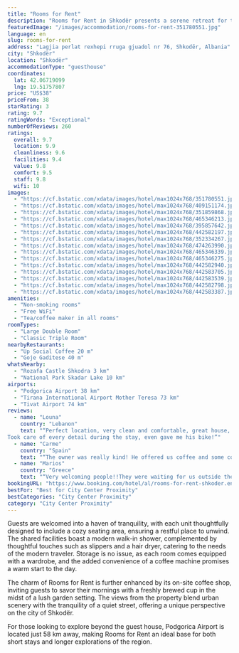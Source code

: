 ```yaml
---
title: "Rooms for Rent"
description: "Rooms for Rent in Shkodër presents a serene retreat for travelers seeking both comfort and convenience."
featuredImage: "/images/accommodation/rooms-for-rent-351780551.jpg"
language: en
slug: rooms-for-rent
address: "Lagjia perlat rexhepi rruga gjuadol nr 76, Shkodër, Albania"
city: "Shkodër"
location: "Shkodër"
accommodationType: "guesthouse"
coordinates:
  lat: 42.06719099
  lng: 19.51757807
price: "US$38"
priceFrom: 38
starRating: 3
rating: 9.7
ratingWords: "Exceptional"
numberOfReviews: 260
ratings:
  overall: 9.7
  location: 9.9
  cleanliness: 9.6
  facilities: 9.4
  value: 9.8
  comfort: 9.5
  staff: 9.8
  wifi: 10
images:
  - "https://cf.bstatic.com/xdata/images/hotel/max1024x768/351780551.jpg?k=526bf84de489e135dce84d128c11017c2b4b0506d704d829b39eb60069fbccfc&o=&hp=1"
  - "https://cf.bstatic.com/xdata/images/hotel/max1024x768/409151174.jpg?k=cc960fd5e841e60e1c54bdd220dbeab92e22bf24b36ecc96c5237fc4453efd37&o=&hp=1"
  - "https://cf.bstatic.com/xdata/images/hotel/max1024x768/351859868.jpg?k=e317c8b552480ea4772f58f3442b631413f996e49148693624a7e4509153179e&o=&hp=1"
  - "https://cf.bstatic.com/xdata/images/hotel/max1024x768/465346213.jpg?k=8a909cb838635b812ba926c1f8049f894663a4e2c32decc6e5e33fbebdff9f70&o=&hp=1"
  - "https://cf.bstatic.com/xdata/images/hotel/max1024x768/395857642.jpg?k=6be3f920414f86b59d846fc9570839098f8031e5ae79b856f1e05cd7db62267e&o=&hp=1"
  - "https://cf.bstatic.com/xdata/images/hotel/max1024x768/442582197.jpg?k=be24eec1756aae36d42bd80b7ff1f8a43c68dca518ea953498af4c34b4fc9ada&o=&hp=1"
  - "https://cf.bstatic.com/xdata/images/hotel/max1024x768/352334267.jpg?k=345a9536561a4cd66afd452f82a6b445700682816bf1cc45e1c31548dc92e48c&o=&hp=1"
  - "https://cf.bstatic.com/xdata/images/hotel/max1024x768/474263990.jpg?k=f8a32b3fb9536b72b8f650df3f850f872f610b8326c8915621edc5bc80c059ed&o=&hp=1"
  - "https://cf.bstatic.com/xdata/images/hotel/max1024x768/465346339.jpg?k=2e682d7f7885f1bddee63203dfcece7dca22933a6654e00a03a35b1bbee4e276&o=&hp=1"
  - "https://cf.bstatic.com/xdata/images/hotel/max1024x768/465346275.jpg?k=8df9392da9576d8686d5a5243feec73bd688cf52365d1219b75b8600aa4c083f&o=&hp=1"
  - "https://cf.bstatic.com/xdata/images/hotel/max1024x768/442582940.jpg?k=298069acdc27d29043f686beca7e0872f8b46e7896415358d1ef56379e366d65&o=&hp=1"
  - "https://cf.bstatic.com/xdata/images/hotel/max1024x768/442583705.jpg?k=a373d5820893ccad83904b119947d0d157a1b45d5be8c88ec1313199c1325644&o=&hp=1"
  - "https://cf.bstatic.com/xdata/images/hotel/max1024x768/442583539.jpg?k=94c92396784dd61a5b48f7b4de4e07bdcfe0a44ce41737bbe71cf7fb9c62febe&o=&hp=1"
  - "https://cf.bstatic.com/xdata/images/hotel/max1024x768/442582798.jpg?k=356ea98d18c8bd725fb93fd53ab55582956cfcea3e7d9a8fe302e6b25fcec735&o=&hp=1"
  - "https://cf.bstatic.com/xdata/images/hotel/max1024x768/442583387.jpg?k=94ba63c5b734fc6bf55a234a2ca0483c1f89ae4d0a893adac357c4fd74ec1341&o=&hp=1"
amenities:
  - "Non-smoking rooms"
  - "Free WiFi"
  - "Tea/coffee maker in all rooms"
roomTypes:
  - "Large Double Room"
  - "Classic Triple Room"
nearbyRestaurants:
  - "Up Social Coffee 20 m"
  - "Goje Gaditese 40 m"
whatsNearby:
  - "Rozafa Castle Shkodra 3 km"
  - "National Park Skadar Lake 10 km"
airports:
  - "Podgorica Airport 38 km"
  - "Tirana International Airport Mother Teresa 73 km"
  - "Tivat Airport 74 km"
reviews:
  - name: "Louna"
    country: "Lebanon"
    text: "“Perfect location, very clean and comfortable, great house, good wifi, and awesome host!
Took care of every detail during the stay, even gave me his bike!”"
  - name: "Carme"
    country: "Spain"
    text: "“The owner was really kind! He offered us coffee and some cookies in the morning. Very clean!”"
  - name: "Marios"
    country: "Greece"
    text: "“Very welcoming people!!They were waiting for us outside the house so finding it was very easy! The place was a bit \"noisy\" at night (some might find it so ,although not us) because there are cafés and bars in the area with music but everything...”"
bookingURL: "https://www.booking.com/hotel/al/rooms-for-rent-shkoder.en-gb.html?aid=8035640"
bestFor: "Best for City Center Proximity"
bestCategories: "City Center Proximity"
category: "City Center Proximity"
---
```


Guests are welcomed into a haven of tranquility, with each unit thoughtfully designed to include a cozy seating area, ensuring a restful place to unwind. The shared facilities boast a modern walk-in shower, complemented by thoughtful touches such as slippers and a hair dryer, catering to the needs of the modern traveler. Storage is no issue, as each room comes equipped with a wardrobe, and the added convenience of a coffee machine promises a warm start to the day.

The charm of Rooms for Rent is further enhanced by its on-site coffee shop, inviting guests to savor their mornings with a freshly brewed cup in the midst of a lush garden setting. The views from the property blend urban scenery with the tranquility of a quiet street, offering a unique perspective on the city of Shkodër.

For those looking to explore beyond the guest house, Podgorica Airport is located just 58 km away, making Rooms for Rent an ideal base for both short stays and longer explorations of the region.